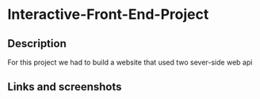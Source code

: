 # Interactive-Front-End-Project

## Description
For this project we had to build a website that used two sever-side web api
## Links and screenshots
